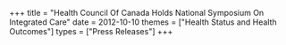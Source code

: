 +++
title = "Health Council Of Canada Holds National Symposium On Integrated Care"
date = 2012-10-10
themes = ["Health Status and Health Outcomes"]
types = ["Press Releases"]
+++
